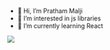 - 👋 Hi, I’m Pratham Malji
- 👀 I’m interested in js libraries
- 🌱 I’m currently learning React


<a href="https://github.com/prathammalji"><img  src="https://github-readme-stats.vercel.app/api?username=prathammalji&show_icons=true&theme=dracula&line_height=27" align="center" />
<!--- 
- 💞️ I’m looking to collaborate on ...
- 📫 How to reach me ...
--->
<!---
prathammalji/prathammalji is a ✨ special ✨ repository because its `README.md` (this file) appears on your GitHub profile.
You can click the Preview link to take a look at your changes.
--->
